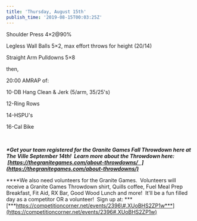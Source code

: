 ```yaml
---
title: 'Thursday, August 15th'
publish_time: '2019-08-15T00:03:25Z'
---
```


Shoulder Press 4×2\@90%

Legless Wall Balls 5×2, max effort throws for height (20/14)

Straight Arm Pulldowns 5×8

then,

20:00 AMRAP of:

10-DB Hang Clean & Jerk (5/arm, 35/25's)

12-Ring Rows

14-HSPU's

16-Cal Bike

 

***\*Get your team registered for the Granite Games Fall Throwdown here
at The Ville September 14th!  Learn more about the Throwdown here:
 [https://thegranitegames.com/about-throwdowns/   ](https://thegranitegames.com/about-throwdowns/)***

***\*We also need volunteers for the Granite Games.  Volunteers will
receive a Granite Games Throwdown shirt, Quills coffee, Fuel Meal Prep
Breakfast, Fit Aid, RX Bar, Good Wood Lunch and more!  It'll be a fun
filled day as a competitor OR a volunteer!  Sign up
at: ***[***https://competitioncorner.net/events/2396\#.XUoBHS2ZP1w***](https://competitioncorner.net/events/2396#.XUoBHS2ZP1w)
